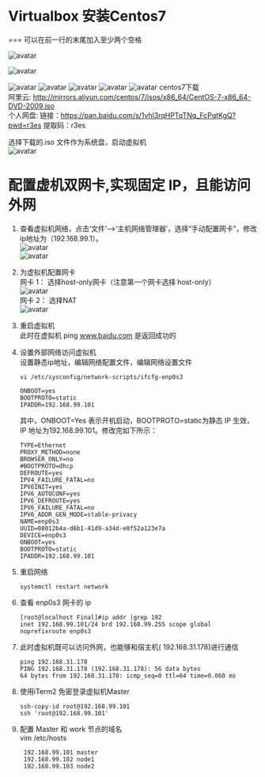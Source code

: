 # Virtualbox 安装Centos7
===
可以在前一行的末尾加入至少两个空格  

![avatar](./pictures/1.png)

![avatar](./pictures/2.jpg)

![avatar](./pictures/3.png)
![avatar](./pictures/4.jpg)
![avatar](./pictures/5.png)
![avatar](./pictures/6.jpg)
![avatar](./pictures/7.jpg)
centos7下载  
阿里云: http://mirrors.aliyun.com/centos/7/isos/x86_64/CentOS-7-x86_64-DVD-2009.iso  
个人网盘: 链接：https://pan.baidu.com/s/1vhl3rqHPTqTNq_FcPqtKgQ?pwd=r3es
提取码：r3es

选择下载的.iso 文件作为系统盘，启动虚拟机  
![avatar](./pictures/8.jpg)

# 配置虚机双网卡,实现固定 IP，且能访问外网  
1. 查看虚拟机网络，点击‘文件’—>‘主机网络管理器’，选择“手动配置网卡”，修改ip地址为（192.168.99.1）。  
  ![avatar](./pictures/9.jpg)  
  ![avatar](./pictures/10.jpg)  
2. 为虚拟机配置网卡  
  网卡 1： 选择host-only网卡（注意第一个网卡选择 host-only）  
  ![avatar](./pictures/11.jpg)      
  网卡 2： 选择NAT  
  ![avatar](./pictures/12.png)  
3. 重启虚拟机  
  此时在虚拟机 ping www.baidu.com 是返回成功的
4. 设置外部网络访问虚拟机  
  设置静态ip地址，编辑网络配置文件，编辑网络设置文件  
    ```shell
    vi /etc/sysconfig/network-scripts/ifcfg-enp0s3
    ```
    ```shell
    ONBOOT=yes
    BOOTPROTO=static
    IPADDR=192.168.99.101
    ```  
    其中，ONBOOT=Yes 表示开机启动，BOOTPROTO=static为静态 IP 生效，IP 地址为192.168.99.101。修改完如下所示：

    ```shell
    TYPE=Ethernet
    PROXY_METHOD=none
    BROWSER_ONLY=no
    #BOOTPROTO=dhcp
    DEFROUTE=yes
    IPV4_FAILURE_FATAL=no
    IPV6INIT=yes
    IPV6_AUTOCONF=yes
    IPV6_DEFROUTE=yes
    IPV6_FAILURE_FATAL=no
    IPV6_ADDR_GEN_MODE=stable-privacy
    NAME=enp0s3
    UUID=08012b4a-d6b1-41d9-a34d-e0f52a123e7a
    DEVICE=enp0s3
    ONBOOT=yes
    BOOTPROTO=static
    IPADDR=192.168.99.101
    ```
5. 重启网络  
    ```shell
    systemctl restart network
    ```
6. 查看 enp0s3 网卡的 ip  
    ```shell
    [root@localhost Final]#ip addr |grep 192
    inet 192.168.99.101/24 brd 192.168.99.255 scope global noprefixroute enp0s3
    ```
7. 此时虚拟机既可以访问外网，也能够和宿主机( 192.168.31.178)进行通信
    ```shell
    ping 192.168.31.178
    PING 192.168.31.178 (192.168.31.178): 56 data bytes
    64 bytes from 192.168.31.178: icmp_seq=0 ttl=64 time=0.060 ms
    ```
8. 使用iTerm2 免密登录虚拟机Master
    ```shell
    ssh-copy-id root@192.168.99.101
    ssh 'root@192.168.99.101'
    ```
9. 配置 Master 和 work 节点的域名  
    vim /etc/hosts
    ```shell
     192.168.99.101 master
     192.168.99.102 node1
     192.168.99.103 node2
    ```
